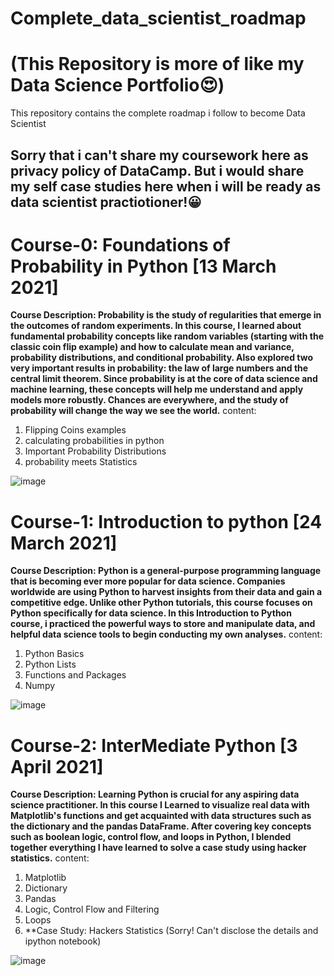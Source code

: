 # Complete_data_scientist_roadmap
# (This Repository is more of like my Data Science Portfolio😍)
This repository contains the complete roadmap i follow to become Data Scientist
## Sorry that i can't share my coursework here as privacy policy of DataCamp. But i would share my self case studies here when i will be ready as data scientist practiotioner!😀

# Course-0: Foundations of Probability in Python [13 March 2021]

**Course Description:
Probability is the study of regularities that emerge in the outcomes of random experiments. In this course, I learned about fundamental probability concepts like random variables (starting with the classic coin flip example) and how to calculate mean and variance, probability distributions, and conditional probability. Also explored two very important results in probability: the law of large numbers and the central limit theorem. Since probability is at the core of data science and machine learning, these concepts will help me understand and apply models more robustly. Chances are everywhere, and the study of probability will change the way we see the world.**
content:
1. Flipping Coins examples
2. calculating probabilities in python
3. Important Probability Distributions
4. probability meets Statistics 

![image](https://user-images.githubusercontent.com/37009367/113479664-fbd18f00-94ad-11eb-9b69-34bd5d47d308.png)


# Course-1: Introduction to python [24 March 2021]
 
 **Course Description:
Python is a general-purpose programming language that is becoming ever more popular for data science. Companies worldwide are using Python to harvest insights from their data and gain a competitive edge. Unlike other Python tutorials, this course focuses on Python specifically for data science. In this Introduction to Python course, i practiced the powerful ways to store and manipulate data, and helpful data science tools to begin conducting my own analyses.**
content:
1. Python Basics
2. Python Lists
3. Functions and Packages
4. Numpy

![image](https://user-images.githubusercontent.com/37009367/113479234-7f3db100-94ab-11eb-8b70-2360ce4c357b.png)

# Course-2: InterMediate Python [3 April 2021]

**Course Description:
Learning Python is crucial for any aspiring data science practitioner. In this course I Learned to visualize real data with Matplotlib's functions and get acquainted with data structures such as the dictionary and the pandas DataFrame. After covering key concepts such as boolean logic, control flow, and loops in Python, I blended together everything I have learned to solve a case study using hacker statistics.**
content:
1. Matplotlib
2. Dictionary
3. Pandas
4. Logic, Control Flow and Filtering
5. Loops
6. **Case Study: Hackers Statistics (Sorry! Can't disclose the details and ipython notebook)

![image](https://user-images.githubusercontent.com/37009367/113479649-e8bebf00-94ad-11eb-85e5-718255b1b440.png)




